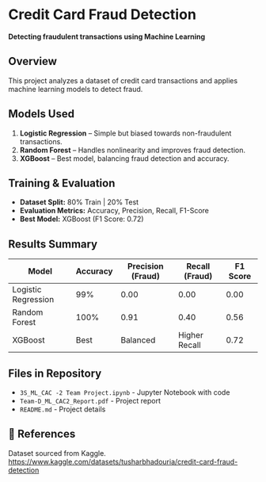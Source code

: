 # Credit Card Fraud Detection  
**Detecting fraudulent transactions using Machine Learning**  

## Overview  
This project analyzes a dataset of credit card transactions and applies machine learning models to detect fraud.  

## Models Used  
1. **Logistic Regression** – Simple but biased towards non-fraudulent transactions.  
2. **Random Forest** – Handles nonlinearity and improves fraud detection.  
3. **XGBoost** – Best model, balancing fraud detection and accuracy.  

## Training & Evaluation  
- **Dataset Split:** 80% Train | 20% Test  
- **Evaluation Metrics:** Accuracy, Precision, Recall, F1-Score  
- **Best Model:** XGBoost (F1 Score: 0.72)  

## Results Summary  
| Model               | Accuracy | Precision (Fraud) | Recall (Fraud) | F1 Score |
|---------------------|----------|------------------|---------------|----------|
| Logistic Regression | 99%      | 0.00            | 0.00          | 0.00     |
| Random Forest      | 100%     | 0.91            | 0.40          | 0.56     |
| XGBoost           | Best    | Balanced       | Higher Recall | 0.72     |

## Files in Repository  
- `3S_ML_CAC -2 Team Project.ipynb` - Jupyter Notebook with code  
- `Team-D_ML_CAC2_Report.pdf` - Project report  
- `README.md` - Project details  

## 🔗 References  
Dataset sourced from Kaggle.  
https://www.kaggle.com/datasets/tusharbhadouria/credit-card-fraud-detection
